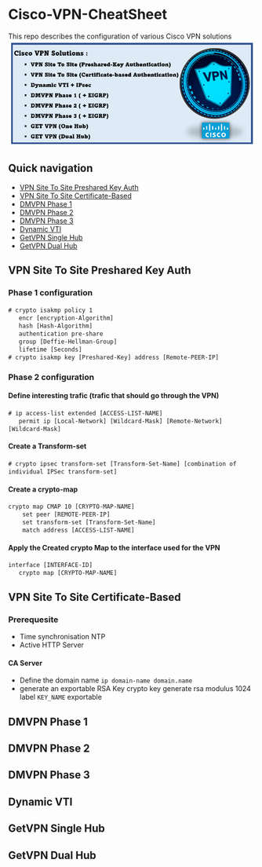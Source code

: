 # Cisco-VPN-CheatSheet

This repo describes the configuration of various Cisco VPN solutions
![Screenshot](VPN-Img.png)

## Quick navigation

- [VPN Site To Site Preshared Key Auth](README.md#VPN-Site-To-Site-Preshared-Key-Auth)
- [VPN Site To Site Certificate-Based](README.md#VPN-Site-To-Site-Certificate-Based)
- [DMVPN Phase 1](README.md#DMVPN-Phase-1)
- [DMVPN Phase 2](README.md#DMVPN-Phase-2)
- [DMVPN Phase 3](README.md#DMVPN-Phase-3)
- [Dynamic VTI ](README.md#Dynamic-VTI)
- [GetVPN Single Hub](README.md#GetVPN-Single-Hub)
- [GetVPN Dual Hub](README.md#GetVPN-Dual-Hub)



## VPN Site To Site Preshared Key Auth
### Phase 1 configuration
```
# crypto isakmp policy 1
   encr [encryption-Algorithm]
   hash [Hash-Algorithm]
   authentication pre-share
   group [Deffie-Hellman-Group]
   lifetime [Seconds]
# crypto isakmp key [Preshared-Key] address [Remote-PEER-IP]
```
### Phase 2 configuration

#### Define interesting trafic (trafic that should go through the VPN)

```
# ip access-list extended [ACCESS-LIST-NAME]
   permit ip [Local-Network] [Wildcard-Mask] [Remote-Network] [Wildcard-Mask]
```
#### Create a Transform-set
```
# crypto ipsec transform-set [Transform-Set-Name] [combination of individual IPSec transform-set]
```
#### Create a crypto-map
```
crypto map CMAP 10 [CRYPTO-MAP-NAME]
    set peer [REMOTE-PEER-IP]
    set transform-set [Transform-Set-Name]
    match address [ACCESS-LIST-NAME]
```
#### Apply the Created crypto Map to the interface used for the VPN

```
interface [INTERFACE-ID]
   crypto map [CRYPTO-MAP-NAME]
```

## VPN Site To Site Certificate-Based

### Prerequesite

- Time synchronisation NTP
- Active HTTP Server
#### CA Server 

- Define the domain name
 `ip domain-name domain.name`
- generate an exportable RSA Key
crypto key generate rsa modulus 1024 label `KEY_NAME` exportable

## DMVPN Phase 1
## DMVPN Phase 2
## DMVPN Phase 3
## Dynamic VTI
## GetVPN Single Hub
## GetVPN Dual Hub










